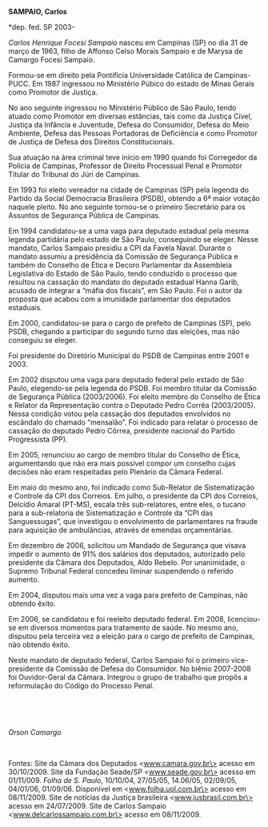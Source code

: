 **SAMPAIO, Carlos**

\*dep. fed. SP 2003-

*Carlos Henrique Focesi Sampaio* nasceu em Campinas (SP) no dia 31 de
março de 1963, filho de Affonso Celso Morais Sampaio e de Marysa de
Camargo Focesi Sampaio.

Formou-se em direito pela Pontifícia Universidade Católica de
Campinas-PUCC. Em 1987 ingressou no Ministério Púbico do estado de Minas
Gerais como Promotor de Justiça.

No ano seguinte ingressou no Ministério Público de São Paulo, tendo
atuado como Promotor em diversas estâncias, tais como da Justiça Cível,
Justiça da Infância e Juventude, Defesa do Consumidor, Defesa do Meio
Ambiente, Defesa das Pessoas Portadoras de Deficiência e como Promotor
de Justiça de Defesa dos Direitos Constitucionais.

Sua atuação na área criminal teve início em 1990 quando foi Corregedor
da Polícia de Campinas, Professor de Direito Processual Penal e Promotor
Titular do Tribunal do Júri de Campinas.

Em 1993 foi eleito vereador na cidade de Campinas (SP) pela legenda do
Partido da Social Democracia Brasileira (PSDB), obtendo a 6ª maior
votação naquele pleito. No ano seguinte tornou-se o primeiro Secretário
para os Assuntos de Segurança Pública de Campinas.

Em 1994 candidatou-se a uma vaga para deputado estadual pela mesma
legenda partidária pelo estado de São Paulo, conseguindo se eleger.
Nesse mandato, Carlos Sampaio presidiu a CPI da Favela Naval. Durante o
mandato assumiu a presidência da Comissão de Segurança Pública e também
do Conselho de Ética e Decoro Parlamentar da Assembleia Legislativa do
Estado de São Paulo, tendo conduzido o processo que resultou na cassação
do mandato do deputado estadual Hanna Garib, acusado de integrar a
“máfia dos fiscais”, em São Paulo. Foi o autor da proposta que acabou
com a imunidade parlamentar dos deputados estaduais.

Em 2000, candidatou-se para o cargo de prefeito de Campinas (SP), pelo
PSDB, chegando a participar do segundo turno das eleições, mas não
conseguiu se eleger.

Foi presidente do Diretório Municipal do PSDB de Campinas entre 2001 e
2003.

Em 2002 disputou uma vaga para deputado federal pelo estado de São
Paulo, elegendo-se pela legenda do PSDB. Foi membro titular da Comissão
de Segurança Pública (2003/2006). Foi eleito membro do Conselho de Ética
e Relator da Representação contra o Deputado Pedro Corrêa (2003/2005).
Nessa condição votou pela cassação dos deputados envolvidos no escândalo
do chamado “mensalão”. Foi indicado para relatar o processo de cassação
do deputado Pedro Côrrea, presidente nacional do Partido Progressista
(PP).

Em 2005, renunciou ao cargo de membro titular do Conselho de Ética,
argumentando que não era mais possível compor um conselho cujas decisões
não eram respeitadas pelo Plenário da Câmara Federal.

Em maio do mesmo ano, foi indicado como Sub-Relator de Sistematização e
Controle da CPI dos Correios. Em julho, o presidente da CPI dos
Correios, Delcídio Amaral (PT-MS), escala três sub-relatores, entre
eles, o tucano para a sub-relatoria de Sistematização e Controle da “CPI
das Sanguessugas”, que investigou o envolvimento de parlamentares na
fraude para aquisição de ambulâncias, através de emendas orçamentárias.

Em dezembro de 2006, solicitou um Mandado de Segurança que visava
impedir o aumento de 91% dos salários dos deputados, autorizado pelo
presidente da Câmara dos Deputados, Aldo Rebelo. Por unanimidade, o
Supremo Tribunal Federal concedeu liminar suspendendo o referido
aumento.

Em 2004, disputou mais uma vez a vaga para prefeito de Campinas, não
obtendo êxito.

Em 2006, se candidatou e foi reeleito deputado federal. Em 2008,
licenciou-se em diversos momentos para tratamento de saúde. No mesmo
ano, disputou pela terceira vez a eleição para o cargo de prefeito de
Campinas, não obtendo êxito.

Neste mandato de deputado federal, Carlos Sampaio foi o primeiro
vice-presidente da Comissão de Defesa do Consumidor. No biênio 2007-2008
foi Ouvidor-Geral da Câmara. Integrou o grupo de trabalho que propôs a
reformulação do Código do Processo Penal.

 

 

*Orson Camargo*

 

Fontes: Site da Câmara dos Deputados \<www.camara.gov.br\> acesso em
30/10/2009. Site da Fundação Seade/SP \<www.seade.gov.br\> acesso em
01/11/009. *Folha de S. Paulo*, 10/10/04, 27/05/05, 14.06/05, 02/09/05,
04/01/06, 01/09/06. Disponível em \<www.folha.uol.com.br\> acesso em
08/11/2009. Site de notícias da Justiça brasileira
\<www.jusbrasil.com.br\> acesso em 24/07/2009. Site de Carlos Sampaio
\<www.delcarlossampaio.com.br\> acesso em 08/11/2009.

 

